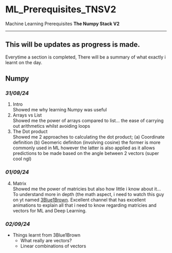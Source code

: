 # ML_Prerequisites_TNSV2

Machine Learning Prerequisites 
**The Numpy Stack V2**

-----
This will be updates as progress is made. 
-----

Everytime a section is completed, There will be a summary of what exactly i learnt on the day.

## **Numpy**
### *31/08/24*
1. Intro <br>
Showed me why learning Numpy was useful
2. Arrays vs List <br>
Showed me the power of arrays compared to list... the ease of carrying out arithmetics whilst avoiding loops
3. The Dot product <br>
Showed me 2 approaches to calculating the dot product;
  (a) Coordinate definition
  (b) Geomeric definiton (involving cosine)
the former is more commonly used in ML however the latter is also applied as it allows predictions to be made based on the angle between 2 vectors (super cool ngl)
### *01/09/24*
4. Matrix <br>
Showed me the power of matricies but also how little i know about it... To understand more in depth (the math aspect, i need to watch this guy on yt named [3Blue1Brown](https://www.youtube.com/playlist?list=PLZHQObOWTQDPD3MizzM2xVFitgF8hE_ab). Excellent channel that has excellent animations to explain all that i need to know regarding matricies and vectors for ML and Deep Learning.
### *02/09/24*
- Things learnt from 3Blue1Brown
  -  What really are vectors?
  -  Linear combinations of vectors
